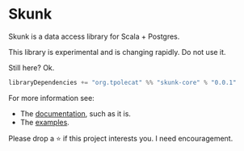 # Skunk

Skunk is a data access library for Scala + Postgres.

This library is experimental and is changing rapidly. Do not use it.

Still here? Ok.

```scala
libraryDependencies += "org.tpolecat" %% "skunk-core" % "0.0.1"
```

For more information see:

- The [documentation](), such as it is.
- The [examples](modules/example/src/main/scala).

Please drop a :star: if this project interests you. I need encouragement.